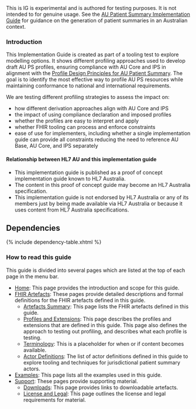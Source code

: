 <div class="stu-note">
This is IG is experimental and is authored for testing purposes. It is not intended to for genuine usage. See the <a href="https://build.fhir.org/ig/hl7au/au-fhir-ps/">AU Patient Summary Implementation Guide</a> for guidance on the generation of patient summaries in an Australian context.
</div>

### Introduction
This Implementation Guide is created as part of a tooling test to explore modelling options. It shows different profiling approaches used to develop draft AU PS profiles, ensuring compliance with AU Core and IPS in alignment with the [Profile Design Principles for AU Patient Summary](https://confluence.hl7.org/display/HAFWG/Profile+Design+Principles+for+AU+Patient+Summary). The goal is to identify the most effective way to profile AU PS resources while maintaining conformance to national and international requirements.

We are testing different profiling strategies to assess the impact on:  
- how different derivation approaches align with AU Core and IPS
- the impact of using compliance declaration and imposed profiles
- whether the profiles are easy to interpret and apply
- whether FHIR tooling can process and enforce constraints
- ease of use for implementers, including whether a single implementation guide can provide all constraints reducing the need to reference AU Base, AU Core, and IPS separately

#### Relationship between HL7 AU and this implementation guide
* This implementation guide is published as a proof of concept implementation guide known to HL7 Australia.
* The content in this proof of concept guide may become an HL7 Australia specification.   
* This implementation guide is not endorsed by HL7 Australia or any of its members just by being made available via HL7 Australia or because it uses content from HL7 Australia specifications.

## Dependencies
{% include dependency-table.xhtml %}

### How to read this guide

This guide is divided into several pages which are listed at the top of each page in the menu bar.

- [Home](index.html): This page provides the introduction and scope for this guide.
- [FHIR Artefacts](artefacts.html): These pages provide detailed descriptions and formal definitions for the FHIR artefacts defined in this guide.
  - [Artefacts Summary](artifacts.html): This page lists the FHIR artefacts defined in this guide.
  - [Profiles and Extensions](profiles-and-extensions.html): This page describes the profiles and extensions that are defined in this guide. This page also defines the approach to testing out profiling, and describes what each profile is testing.
  - [Terminology](terminology.html): This is a placeholder for when or if content becomes available.
  - [Actor Definitions](artifacts.html#requirements-actor-definitions): The list of actor definitions defined in this guide to explore tooling and techniques for jurisdictional patient summary actors.
- [Examples](examples.html): This page lists all the examples used in this guide.
- [Support](downloads.html): These pages provide supporting material.
  - [Downloads](downloads.html): This page provides links to downloadable artefacts.
  - [License and Legal](license.html): This page outlines the license and legal requirements for material.

  